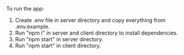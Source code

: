 To run the app:

1. Create .env file in server directory and copy everything from .env.example.
2. Run "npm i" in server and client directory to install dependencies.
3. Run "npm start" in server directory.
4. Run "npm start" in client directory.
